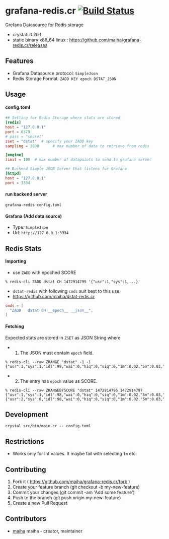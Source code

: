 # grafana-redis.cr [![Build Status](https://travis-ci.org/maiha/grafana-redis.cr.svg?branch=master)](https://travis-ci.org/maiha/grafana-redis.cr)

Grefana Datasource for Redis storage

- crystal: 0.20.1
- static binary x86_64 linux : https://github.com/maiha/grafana-redis.cr/releases

## Features

- Grafana Datasource protocol: `SimpleJson`
- Redis Storage Format: `ZADD KEY epoch DSTAT_JSON`

## Usage

#### config.toml

```toml
## Setting for Redis Storage where stats are stored
[redis]
host = "127.0.0.1"
port = 6379
# pass = "secret"
zset = "dstat"  # specify your ZADD key
sampling = 3600      # max number of data to retrieve from redis

[engine]
limit = 100  # max number of datapoints to send to grafana server

## Backend Simple JSON Server that listens for Grafana
[httpd]
host = "127.0.0.1"
port = 3334
```

#### run backend server

```shell
grafana-redis config.toml
```

#### Grafana (Add data source)

- Type: `SimpleJson`
- Url: `http://127.0.0.1:3334`

## Redis Stats

#### Importing

- use `ZADD` with epoched SCORE

```shell
% redis-cli ZADD dstat CH 1472914799 '{"usr":1,"sys":1,...}'
```

- `dstat-redis` with following `cmds` suit best to this use.
- https://github.com/maiha/dstat-redis.cr

```toml
cmds = [
  "ZADD   dstat CH __epoch__ __json__",
]
```

#### Fetching

Expected stats are stored in `ZSET` as JSON String where

- 1. The JSON must contain `epoch` field.

```shell
% redis-cli --raw ZRANGE "dstat" -1 -1
{"usr":1,"sys":1,"idl":99,"wai":0,"hiq":0,"siq":0,"1m":0.02,"5m":0.03,"15m":0.05,"used":351000000,"buff":329000000,"cach":323000000,"free":997000000,"read":0,"writ":16000,"recv":1646,"send":860,"int":287,"csw":365,"lis":16,"act":15,"syn":1,"tim":0,"clo":0,"epoch":1472914799}
```

- 2. The entry has `epoch` value as SCORE.

```shell
% redis-cli --raw ZRANGEBYSCORE "dstat" 1472914796 1472914797
{"usr":1,"sys":1,"idl":98,"wai":0,"hiq":0,"siq":0,"1m":0.02,"5m":0.03,"15m":0.05,"used":351000000,"buff":329000000,"cach":323000000,"free":998000000,"read":0,"writ":16000,"recv":1808,"send":664,"int":347,"csw":422,"lis":16,"act":15,"syn":0,"tim":0,"clo":0,"epoch":1472914796}
{"usr":2,"sys":0,"idl":98,"wai":0,"hiq":0,"siq":0,"1m":0.02,"5m":0.03,"15m":0.05,"used":351000000,"buff":329000000,"cach":323000000,"free":997000000,"read":0,"writ":16000,"recv":2276,"send":1498,"int":354,"csw":467,"lis":16,"act":15,"syn":0,"tim":0,"clo":0,"epoch":1472914797}
```

## Development

```shell
crystal src/bin/main.cr -- config.toml
```

## Restrictions

- Works only for Int values. It maybe fail with selecting `1m` etc.

## Contributing

1. Fork it ( https://github.com/maiha/grafana-redis.cr/fork )
2. Create your feature branch (git checkout -b my-new-feature)
3. Commit your changes (git commit -am 'Add some feature')
4. Push to the branch (git push origin my-new-feature)
5. Create a new Pull Request

## Contributors

- [maiha](https://github.com/maiha) maiha - creator, maintainer
